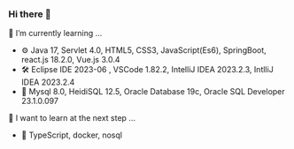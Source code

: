 ### Hi there 👋

🌱 I’m currently learning ...
- ⚙️ Java 17, Servlet 4.0, HTML5, CSS3, JavaScript(Es6), SpringBoot, react.js 18.2.0, Vue.js 3.0.4
- 🛠️ Eclipse IDE 2023-06 , VSCode 1.82.2, IntelliJ IDEA 2023.2.3, IntlliJ IDEA 2023.2.4
- 💾 Mysql 8.0, HeidiSQL 12.5, Oracle Database 19c, Oracle SQL Developer 23.1.0.097

📖 I want to learn at the next step ...
- 🥺 TypeScript, docker, nosql



<!--
**TWGearlgrey/TWGearlgrey** is a ✨ _special_ ✨ repository because its `README.md` (this file) appears on your GitHub profile.

Here are some ideas to get you started:

- 🔭 I’m currently working on ...
- 🌱 I’m currently learning ...
- 👯 I’m looking to collaborate on ...
- 🤔 I’m looking for help with ...
- 💬 Ask me about ...
- 📫 How to reach me: ...
- 😄 Pronouns: ...
- ⚡ Fun fact: ...
🏠 [My Blog](https://twgearlgrey.github.io/)
-->
